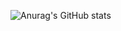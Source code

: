 ![Anurag's GitHub stats](https://github-readme-stats.vercel.app/api?username=Nishimura44tky&show_icons=true&theme=merko)



